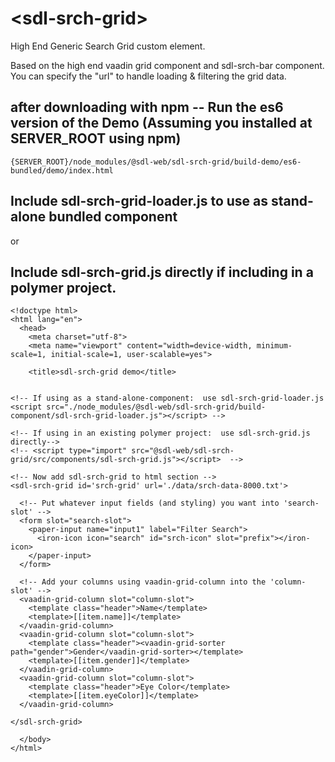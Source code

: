 # \<sdl-srch-grid\>

High End Generic Search Grid custom element.  

Based on the high end vaadin grid component and sdl-srch-bar component.  You can specify the "url" to handle loading & filtering the grid data.    

##  after downloading with npm -- Run the es6 version of the Demo (Assuming you installed at SERVER_ROOT using npm)
```
{SERVER_ROOT}/node_modules/@sdl-web/sdl-srch-grid/build-demo/es6-bundled/demo/index.html
```

##  Include sdl-srch-grid-loader.js to use as stand-alone bundled component 
or 
##  Include sdl-srch-grid.js directly if including in a polymer project. 
```
<!doctype html>
<html lang="en">
  <head>
    <meta charset="utf-8">
    <meta name="viewport" content="width=device-width, minimum-scale=1, initial-scale=1, user-scalable=yes">

    <title>sdl-srch-grid demo</title>


<!-- If using as a stand-alone-component:  use sdl-srch-grid-loader.js
<script src="./node_modules/@sdl-web/sdl-srch-grid/build-component/sdl-srch-grid-loader.js"></script> -->

<!-- If using in an existing polymer project:  use sdl-srch-grid.js directly-->
<!-- <script type="import" src="@sdl-web/sdl-srch-grid/src/components/sdl-srch-grid.js"></script>  -->

<!-- Now add sdl-srch-grid to html section -->
<sdl-srch-grid id='srch-grid' url='./data/srch-data-8000.txt'>  

  <!-- Put whatever input fields (and styling) you want into 'search-slot' -->
  <form slot="search-slot">
    <paper-input name="input1" label="Filter Search">
      <iron-icon icon="search" id="srch-icon" slot="prefix"></iron-icon>
    </paper-input>
  </form>

  <!-- Add your columns using vaadin-grid-column into the 'column-slot' -->
  <vaadin-grid-column slot="column-slot">
    <template class="header">Name</template>
    <template>[[item.name]]</template>
  </vaadin-grid-column>
  <vaadin-grid-column slot="column-slot">
    <template class="header"><vaadin-grid-sorter path="gender">Gender</vaadin-grid-sorter></template>
    <template>[[item.gender]]</template>
  </vaadin-grid-column>
  <vaadin-grid-column slot="column-slot">
    <template class="header">Eye Color</template>
    <template>[[item.eyeColor]]</template>
  </vaadin-grid-column>     

</sdl-srch-grid>

  </body>
</html>

```
